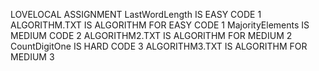 LOVELOCAL ASSIGNMENT
LastWordLength IS EASY CODE 1
ALGORITHM.TXT IS ALGORITHM FOR EASY CODE 1
MajorityElements IS MEDIUM CODE 2
ALGORITHM2.TXT IS ALGORITHM FOR MEDIUM 2
CountDigitOne IS HARD CODE 3
ALGORITHM3.TXT IS ALGORITHM FOR MEDIUM 3


